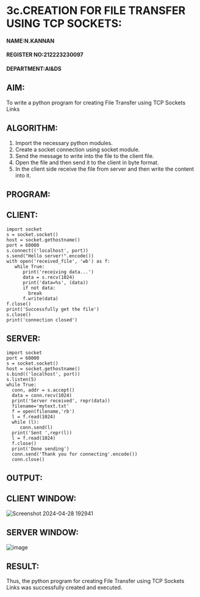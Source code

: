 # 3c.CREATION FOR FILE TRANSFER USING TCP SOCKETS:
#### NAME:N.KANNAN
#### REGISTER NO:212223230097
#### DEPARTMENT:AI&DS
## AIM:
To write a python program for creating File Transfer using TCP Sockets Links
## ALGORITHM:
1. Import the necessary python modules.
2. Create a socket connection using socket module.
3. Send the message to write into the file to the client file.
4. Open the file and then send it to the client in byte format.
5. In the client side receive the file from server and then write the content into it.
## PROGRAM:
## CLIENT:
```
import socket
s = socket.socket()
host = socket.gethostname()
port = 60000
s.connect(('localhost', port))
s.send("Hello server!".encode())
with open('received_file', 'wb') as f:
   while True:
      print('receiving data...')
      data = s.recv(1024)
      print('data=%s', (data))
      if not data:
        break
      f.write(data)
f.close()
print('Successfully get the file')
s.close()
print('connection closed')
```
## SERVER:
```
import socket 
port = 60000 
s = socket.socket() 
host = socket.gethostname() 
s.bind(('localhost', port)) 
s.listen(5) 
while True:
  conn, addr = s.accept() 
  data = conn.recv(1024)
  print('Server received', repr(data))
  filename='mytext.txt'
  f = open(filename,'rb')
  l = f.read(1024)
  while (l):
     conn.send(l)
  print('Sent ',repr(l))
  l = f.read(1024)
  f.close()
  print('Done sending')
  conn.send('Thank you for connecting'.encode())
  conn.close()
```
## OUTPUT:
## CLIENT WINDOW:
![Screenshot 2024-04-28 192941](https://github.com/kannan-nagaraju/3c.FILE_TRANSFER_USING_TCP_SOCKETS/assets/145742755/9d3bcf33-c6ce-4c67-ad4e-0047e3fdc9a7)
## SERVER WINDOW:
![image](https://github.com/kannan-nagaraju/3c.FILE_TRANSFER_USING_TCP_SOCKETS/assets/145742755/a2dea9a5-e872-48e6-b7c8-8700ba502163)

## RESULT:
Thus, the python program for creating File Transfer using TCP Sockets Links was 
successfully created and executed.
